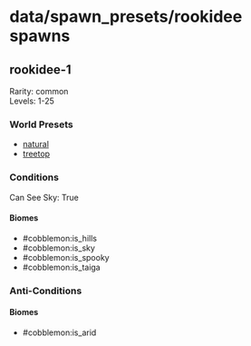 # data/spawn_presets/rookidee spawns  
  
## rookidee-1  
Rarity: common  
Levels: 1-25  
  
### World Presets  
* [natural](/data/spawn_data/natural.md)  
* [treetop](/data/spawn_data/treetop.md)  
  
### Conditions  
Can See Sky: True  
  
#### Biomes  
  * #cobblemon:is_hills
  * #cobblemon:is_sky
  * #cobblemon:is_spooky
  * #cobblemon:is_taiga
  
  
### Anti-Conditions  
  
#### Biomes  
  * #cobblemon:is_arid
  
